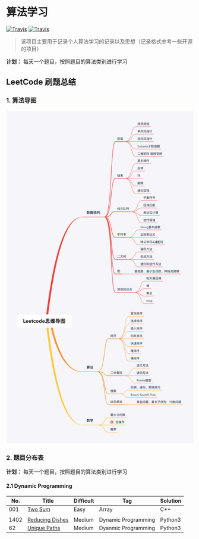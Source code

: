 # 算法学习

[![Travis](https://img.shields.io/badge/Language-Python3-brightgreen)]()
[![Travis](https://img.shields.io/badge/-LeetCode-yellowgreen)]()

> 该项目主要用于记录个人算法学习的记录以及思想（记录格式参考一些开源的项目）

**计划：** 每天一个题目，按照题目的算法类别进行学习



## LeetCode 刷题总结

### 1. 算法导图



![算法导图](./images/853467-20190220213844932-1896554215.png)



### 2. 题目分布表

**计划：** 每天一个题目，按照题目的算法类别进行学习

#### 2.1 Dynamic Programming

| No.  | Title                                                        | Difficult | Tag                 | Solution |
| ---- | ------------------------------------------------------------ | --------- | ------------------- | -------- |
| 001  | [Two Sum](https://leetcode.com/problems/two-sum/description/) | Easy      | Array               | C++      |
|      |                                                              |           |                     |          |
| 1402 | [Reducing Dishes](LeetCode/dynamic_programming/1402.reducing-dishes.md) | Medium    | Dynamic Programming | Python3  |
| 62   | [Unique Paths](LeetCode/dynamic_programming/62.unique-paths.md) | Medium    | Dyanmic Programming | Python3  |

